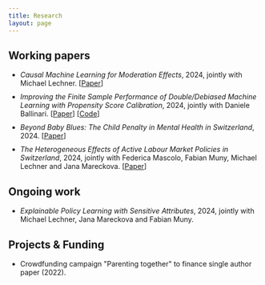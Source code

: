 ```yaml
---
title: Research
layout: page
---
```


<style>
    ul li { margin-bottom: 10px; }
</style>

<h2>Working papers</h2>

<ul>
	<li><i>Causal Machine Learning for Moderation Effects</i>, 2024, jointly with Michael Lechner. [<a href="http://arxiv.org/abs/2401.08290">Paper</a>]</li>
	<li><i>Improving the Finite Sample Performance of Double/Debiased Machine Learning with Propensity Score Calibration</i>, 2024, jointly with Daniele Ballinari. [<a href="https://arxiv.org/abs/2409.04874">Paper</a>] [<a href="https://github.com/dballinari/Improving-the-Finite-Sample-Performance-of-DML-with-Propensity-Score-Calibration">Code</a>]</li>
	<li><i>Beyond Baby Blues: The Child Penalty in Mental Health in Switzerland</i>, 2024. [<a href="http://arxiv.org/abs/2410.20861">Paper</a>]</li>
	<li><i>The Heterogeneous Effects of Active Labour Market Policies in Switzerland</i>, 2024, jointly with Federica Mascolo, Fabian Muny, Michael Lechner and Jana Mareckova. [<a href="https://arxiv.org/abs/2410.23322">Paper</a>]</li>
</ul>

<h2>Ongoing work</h2>

<ul>
	<li><i>Explainable Policy Learning with Sensitive Attributes</i>, 2024, jointly with Michael Lechner, Jana Mareckova and Fabian Muny.</li>
</ul>

<h2>Projects & Funding</h2>

<ul>
	<li>Crowdfunding campaign "Parenting together" to finance single author paper (2022).</li>
</ul>
